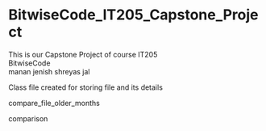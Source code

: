 # BitwiseCode_IT205_Capstone_Project
This is our Capstone Project of course IT205 
<br>
BitwiseCode
<br>
manan 
jenish
shreyas
jal

Class file created for storing file and its details

compare_file_older_months

comparison
